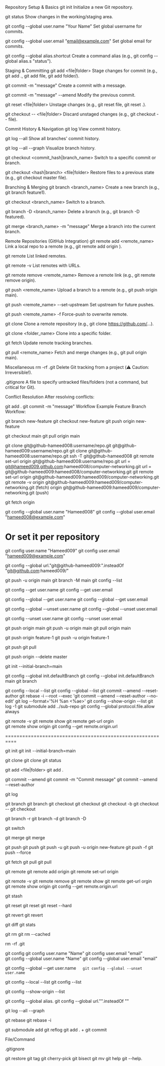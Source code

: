 Repository Setup & Basics
git init
Initialize a new Git repository.

git status
Show changes in the working/staging area.

git config --global user.name "Your Name"
Set global username for commits.

git config --global user.email "email@example.com"
Set global email for commits.

git config --global alias.shortcut <command>
Create a command alias (e.g., git config --global alias.s "status").

Staging & Committing
git add <file|folder>
Stage changes for commit (e.g., git add ., git add file, git add folder/).

git commit -m "message"
Create a commit with a message.

git commit -m "message" --amend
Modify the previous commit.

git reset <file|folder>
Unstage changes (e.g., git reset file, git reset .).

git checkout -- <file|folder>
Discard unstaged changes (e.g., git checkout -- file).

Commit History & Navigation
git log
View commit history.

git log --all
Show all branches' commit history.

git log --all --graph
Visualize branch history.

git checkout <commit_hash|branch_name>
Switch to a specific commit or branch.

git checkout <hash|branch> <file|folder>
Restore files to a previous state (e.g., git checkout master file).

Branching & Merging
git branch <branch_name>
Create a new branch (e.g., git branch feature1).

git checkout <branch_name>
Switch to a branch.

git branch -D <branch_name>
Delete a branch (e.g., git branch -D featured).

git merge <branch_name> -m "message"
Merge a branch into the current branch.

Remote Repositories (GitHub Integration)
git remote add <remote_name> <url>
Link a local repo to a remote (e.g., git remote add origin <URL>).

git remote
List linked remotes.

git remote -v
List remotes with URLs.

git remote remove <remote_name>
Remove a remote link (e.g., git remote remove origin).

git push <remote_name> <branch>
Upload a branch to a remote (e.g., git push origin main).

git push <remote_name> <branch> --set-upstream
Set upstream for future pushes.

git push <remote_name> <branch> -f
Force-push to overwrite remote.

git clone <url>
Clone a remote repository (e.g., git clone https://github.com/...).

git clone <url> <folder_name>
Clone into a specific folder.

git fetch
Update remote tracking branches.

git pull <remote_name> <branch>
Fetch and merge changes (e.g., git pull origin main).

Miscellaneous
rm -rf .git
Delete Git tracking from a project (⚠️ Caution: Irreversible!).

.gitignore
A file to specify untracked files/folders (not a command, but critical for Git).

Conflict Resolution
After resolving conflicts:

git add .
git commit -m "message"
Workflow Example
Feature Branch Workflow:

git branch new-feature
git checkout new-feature
git push origin new-feature

git checkout main
git pull origin main

git clone git@github-hameed008:username/repo.git
git@github-hameed009:username/repo.git
git clone git@github-hameed008:username/repo.git
ssh -T git@github-hameed008
git remote set-url origin git@github-hameed008:username/repo.git
url = git@hameed009.github.com:hameed008/computer-networking.git
url = git@github-hameed009:hameed008/computer-networking.git
git remote set-url origin git@github-hameed009:hameed009/computer-networking.git
git remote -v
origin git@github-hameed009:hameed009/computer-networking.git (fetch)
origin git@github-hameed009:hameed009/computer-networking.git (push)

git fetch origin

git config --global user.name "Hameed008"
git config --global user.email "hameed008@example.com"

# Or set it per repository

git config user.name "Hameed009"
git config user.email "hameed009@example.com"

git config --global url."git@github-hameed009:".insteadOf "git@github.com:hameed009/"

git push -u origin main
git branch -M main
git config --list

git config --get user.name
git config --get user.email

git config --global --get user.name
git config --global --get user.email

git config --global --unset user.name
git config --global --unset user.email

git config --unset user.name
git config --unset user.email

git push origin main
git push -u origin main
git pull origin main

git push origin feature-1
git push -u origin feature-1

git push
git pull

git push origin --delete master

git init --initial-branch=main

git config --global init.defaultBranch
git config --global init.defaultBranch main
git branch

git config --local --list
git config --global --list
git commit --amend --reset-author
git rebase -i --root --exec 'git commit --amend --reset-author --no-edit'
git log --format='%H %an <%ae>'
git config --show-origin --list
git log -1
git submodule add ../sub-repo
git config --global protocol.file.allow always

git remote -v
git remote show
git remote get-url orgin  
git remote show origin
git config --get remote.origin.url

==========================================================

git init
git init --initial-branch=main

git clone <repository-url>
git clone <url> <folder>
git status

git add <file\|folder>
git add .

git commit --amend
git commit -m "Commit message"
git commit --amend --reset-author

git log

git branch
git branch <branch-name>
git checkout <branch-name>
git checkout <commit-hash>
git checkout -b <branch>
git checkout -- <file>
git checkout <branch> <file>

git branch -r
git branch -d <branch-name>
git branch -D <branch>

git switch <branch-name>

git merge
git merge <branch-name>

git push
git push <remote> <branch>
git push -u <remote> <branch>
git push -u origin new-feature
git push -f
git push --force

git fetch
git pull
git pull <remote> <branch>

git remote
git remote add origin <repository-url>
git remote set-url origin <url>

git remote -v
git remote remove <name>
git remote show
git remote get-url orgin  
git remote show origin
git config --get remote.origin.url

git stash

git reset
git reset <file>
git reset --hard <commit-hash>

git revert
git revert <commit-hash>

git diff
git stats

git rm
git rm --cached <file>

rm -rf .git

git config
git config user.name "Name"
git config user.email "email"  
git config --global user.name "Name"
git config --global user.email "email"

git config --global --get user.name`  
git config --global --unset user.name`

git config --local --list
git config --list

git config --show-origin --list

git config --global alias.<shortcut> <command>
git config --global url."<new-url>".insteadOf "<old-url>"

git log --all --graph

git rebase
git rebase -i

git submodule add <url>
git reflog
git add . + git commit

File/Command

.gitignore

git restore
git tag
git cherry-pick
git bisect
git mv
git help
git <command> --help.
